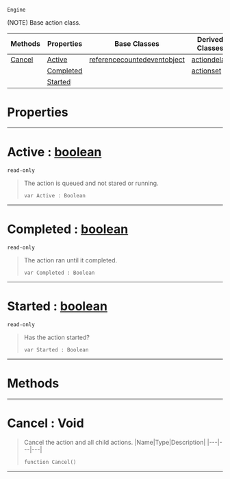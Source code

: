  `Engine`

(NOTE) Base action class.

|Methods|Properties|Base Classes|Derived Classes|
|---|---|---|---|
|[Cancel](action.md#cancel-void)|[Active](action.md#active-zilch-engine-docum)|[referencecountedeventobject](referencecountedeventobject.md)|[actiondelay](actiondelay.md)|
| |[Completed](action.md#completed-zilch-engine-do)| |[actionset](actionset.md)|
| |[Started](action.md#started-zilch-engine-docu)| | |


 #  Properties


---  
 #  Active : [boolean](../nada_base_types/boolean.md)

 `read-only`

> The action is queued and not stared or running.
> ```TS:Nada
> var Active : Boolean


---  
 #  Completed : [boolean](../nada_base_types/boolean.md)

 `read-only`

> The action ran until it completed.
> ```TS:Nada
> var Completed : Boolean


---  
 #  Started : [boolean](../nada_base_types/boolean.md)

 `read-only`

> Has the action started?
> ```TS:Nada
> var Started : Boolean


---  
 #  Methods


---  
 #  Cancel : Void

> Cancel the action and all child actions.
> |Name|Type|Description|
> |---|---|---|
> ```TS:Nada
> function Cancel()
> ``` 


---  
 

 